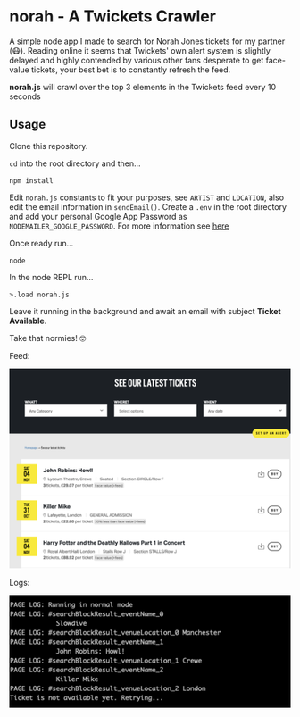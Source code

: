 # norah - A Twickets Crawler

A simple node app I made to search for Norah Jones tickets for my partner (😷). Reading online it seems that Twickets' own alert system is slightly delayed and highly contended by various other fans desperate to get face-value tickets, your best bet is to constantly refresh the feed. 

**norah.js** will crawl over the top 3 elements in the Twickets feed every 10 seconds

## Usage

Clone this repository.

`cd` into the root directory and then...

```
npm install
```
Edit `norah.js` constants to fit your purposes, see `ARTIST` and `LOCATION`, also edit the email information in `sendEmail()`.
Create a `.env` in the root directory and add your personal Google App Password as `NODEMAILER_GOOGLE_PASSWORD`. For more information see [here](https://www.educative.io/answers/how-to-use-nodemailer)

Once ready run...
```
node
```
In the node REPL run...
```
>.load norah.js
```
Leave it running in the background and await an email with subject **Ticket Available**.

Take that normies! 🤓

Feed:

![Twickets Feed](images/feed.png)

Logs:

![Console Logs](images/logs.png)